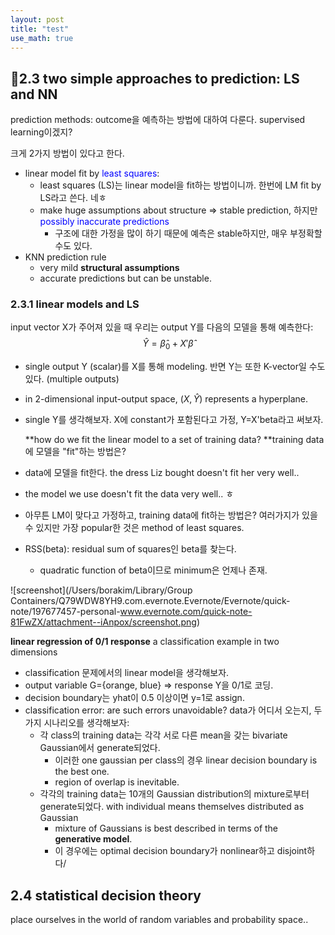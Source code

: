 ```yaml
---
layout: post
title: "test"
use_math: true
---
```







## 2.3 two simple approaches to prediction: LS and NN

 prediction methods: outcome을 예측하는 방법에 대하여 다룬다. supervised learning이겠지? 

 크게 2가지 방법이 있다고 한다.

- linear model fit by <span style="color:blue">least squares</span>: 
  - least squares (LS)는 linear model을 fit하는 방법이니까. 한번에 LM fit by LS라고 쓴다. 네ㅎ
  - make huge assumptions about structure => stable prediction, 하지만 <span style="color:blue">possibly inaccurate predictions</span> 
    - 구조에 대한 가정을 많이 하기 때문에 예측은 stable하지만, 매우 부정확할 수도 있다.
- KNN prediction rule
  - very mild **structural assumptions**
  - accurate predictions but can be unstable.




### 2.3.1 linear models and LS

 input vector X가 주어져 있을 때 우리는 output Y를 다음의 모델을 통해 예측한다: 
$$
\hat Y = \hat\beta_0+X'\hat\beta
$$

- single output Y (scalar)를 X를 통해 modeling. 반면 Y는 또한 K-vector일 수도 있다. (multiple outputs) 

- in 2-dimensional input-output space, $(X,\hat Y)$ represents a hyperplane.

- single Y를 생각해보자. X에 constant가 포함된다고 가정, Y=X'beta라고 써보자. 

  

  **how do we fit the linear model to a set of training data? **training data에 모델을 "fit"하는 방법은? 

- data에 모델을 fit한다. the dress Liz bought doesn't fit her very well..
- the model we use doesn't fit the data very well.. ㅎ
- 아무튼 LM이 맞다고 가정하고, training data에 fit하는 방법은? 여러가지가 있을 수 있지만 가장 popular한 것은 method of least squares.
- RSS(beta): residual sum of squares인 beta를 찾는다.
  - quadratic function of beta이므로 minimum은 언제나 존재. 



![screenshot](/Users/borakim/Library/Group Containers/Q79WDW8YH9.com.evernote.Evernote/Evernote/quick-note/197677457-personal-www.evernote.com/quick-note-81FwZX/attachment--iAnpox/screenshot.png)

 **linear regression of 0/1 response** a classification example in two dimensions

- classification 문제에서의 linear model을 생각해보자. 
- output variable G={orange, blue} => response Y을 0/1로 코딩.
- decision boundary는 yhat이 0.5 이상이면 y=1로 assign.
- classification error: are such errors unavoidable? data가 어디서 오는지, 두가지 시나리오를 생각해보자:
  - 각 class의 training data는 각각 서로 다른 mean을 갖는 bivariate Gaussian에서 generate되었다.
    - 이러한 one gaussian per class의 경우 linear decision boundary is the best one. 
    - region of overlap is inevitable. 
  - 각각의 training data는 10개의 Gaussian distribution의 mixture로부터 generate되었다. with individual means themselves distributed as Gaussian
    - mixture of Gaussians is best described in terms of the **generative model**.
    - 이 경우에는 optimal decision boundary가 nonlinear하고 disjoint하다/ 





## 2.4 statistical decision theory

 place ourselves in the world of random variables and probability space..















































































































































































